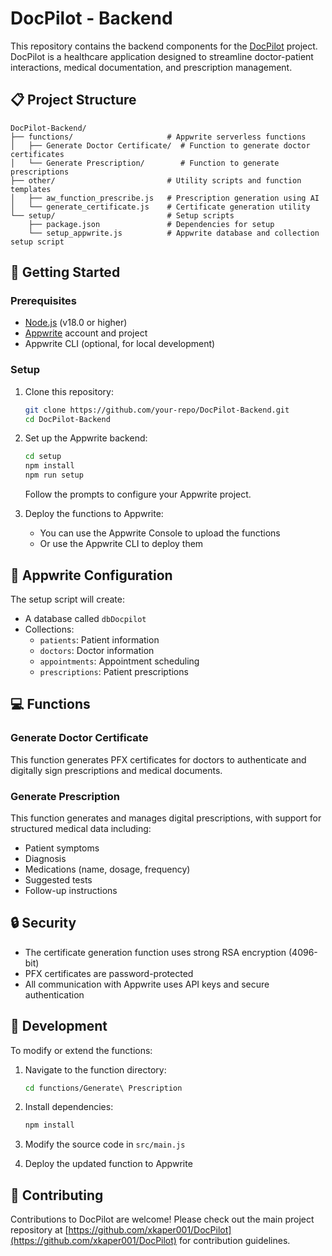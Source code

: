 # DocPilot - Backend

This repository contains the backend components for the [DocPilot](https://github.com/xkaper001/DocPilot) project. DocPilot is a healthcare application designed to streamline doctor-patient interactions, medical documentation, and prescription management.

## 📋 Project Structure

```
DocPilot-Backend/
├── functions/                     # Appwrite serverless functions
│   ├── Generate Doctor Certificate/  # Function to generate doctor certificates
│   └── Generate Prescription/        # Function to generate prescriptions
├── other/                         # Utility scripts and function templates
│   ├── aw_function_prescribe.js   # Prescription generation using AI
│   └── generate_certificate.js    # Certificate generation utility
└── setup/                         # Setup scripts
    ├── package.json               # Dependencies for setup
    └── setup_appwrite.js          # Appwrite database and collection setup script
```

## 🚀 Getting Started

### Prerequisites

- [Node.js](https://nodejs.org/) (v18.0 or higher)
- [Appwrite](https://appwrite.io/) account and project
- Appwrite CLI (optional, for local development)

### Setup

1. Clone this repository:
   ```bash
   git clone https://github.com/your-repo/DocPilot-Backend.git
   cd DocPilot-Backend
   ```

2. Set up the Appwrite backend:
   ```bash
   cd setup
   npm install
   npm run setup
   ```
   Follow the prompts to configure your Appwrite project.

3. Deploy the functions to Appwrite:
   - You can use the Appwrite Console to upload the functions
   - Or use the Appwrite CLI to deploy them

## 🔧 Appwrite Configuration

The setup script will create:

- A database called `dbDocpilot`
- Collections:
  - `patients`: Patient information
  - `doctors`: Doctor information
  - `appointments`: Appointment scheduling
  - `prescriptions`: Patient prescriptions

## 💻 Functions

### Generate Doctor Certificate

This function generates PFX certificates for doctors to authenticate and digitally sign prescriptions and medical documents.

### Generate Prescription

This function generates and manages digital prescriptions, with support for structured medical data including:
- Patient symptoms
- Diagnosis
- Medications (name, dosage, frequency)
- Suggested tests
- Follow-up instructions

## 🔒 Security

- The certificate generation function uses strong RSA encryption (4096-bit)
- PFX certificates are password-protected
- All communication with Appwrite uses API keys and secure authentication

## 🧰 Development

To modify or extend the functions:

1. Navigate to the function directory:
   ```bash
   cd functions/Generate\ Prescription
   ```

2. Install dependencies:
   ```bash
   npm install
   ```

3. Modify the source code in `src/main.js`

4. Deploy the updated function to Appwrite

## 🤝 Contributing

Contributions to DocPilot are welcome! Please check out the main project repository at [https://github.com/xkaper001/DocPilot](https://github.com/xkaper001/DocPilot) for contribution guidelines.